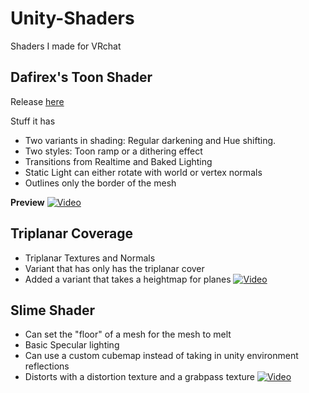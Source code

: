 # Unity-Shaders
Shaders I made for VRchat


## Dafirex's Toon Shader

Release [here](https://github.com/Dafirex/Unity-Shaders/releases)

Stuff it has
- Two variants in shading: Regular darkening and Hue shifting.
- Two styles: Toon ramp or a dithering effect
- Transitions from Realtime and Baked Lighting
- Static Light can either rotate with world or vertex normals
- Outlines only the border of the mesh

**Preview**
[![Video](https://puu.sh/BFYaY/f601dc85c4.jpg)](https://streamable.com/qmk2q)

## Triplanar Coverage 
- Triplanar Textures and Normals
- Variant that has only has the triplanar cover
- Added a variant that takes a heightmap for planes
[![Video](https://puu.sh/BMUBN/96cadbb3b6.jpg)](https://streamable.com/17yx1)


## Slime Shader
- Can set the "floor" of a mesh for the mesh to melt 
- Basic Specular lighting
- Can use a custom cubemap instead of taking in unity environment reflections
- Distorts with a distortion texture and a grabpass texture
[![Video](http://puu.sh/BT8pC/4d3b2679c8.jpg)](https://streamable.com/s76s0)
